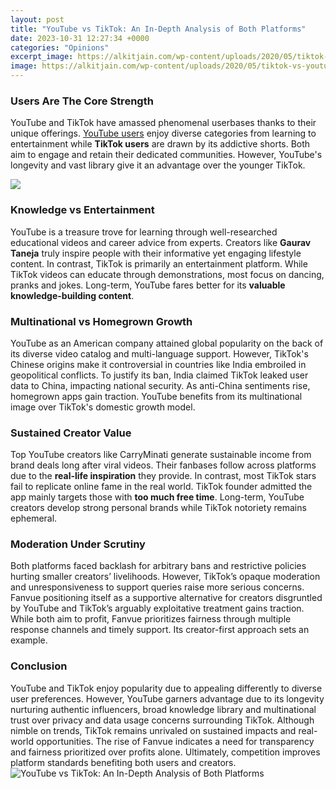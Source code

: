 ```yaml
---
layout: post
title: "YouTube vs TikTok: An In-Depth Analysis of Both Platforms"
date: 2023-10-31 12:27:34 +0000
categories: "Opinions"
excerpt_image: https://alkitjain.com/wp-content/uploads/2020/05/tiktok-vs-youtube-768x432.png
image: https://alkitjain.com/wp-content/uploads/2020/05/tiktok-vs-youtube-768x432.png
---
```


### Users Are The Core Strength  
YouTube and TikTok have amassed phenomenal userbases thanks to their unique offerings. [YouTube users](https://yt.io.vn/collection/agostini) enjoy diverse categories from learning to entertainment while **TikTok users** are drawn by its addictive shorts. Both aim to engage and retain their dedicated communities. However, YouTube's longevity and vast library give it an advantage over the younger TikTok.  

![](https://i.ytimg.com/vi/8-OKJ3ABV0w/maxresdefault.jpg)
### Knowledge vs Entertainment
YouTube is a treasure trove for learning through well-researched educational videos and career advice from experts. Creators like **Gaurav Taneja** truly inspire people with their informative yet engaging lifestyle content. In contrast, TikTok is primarily an entertainment platform. While TikTok videos can educate through demonstrations, most focus on dancing, pranks and jokes. Long-term, YouTube fares better for its **valuable knowledge-building content**.
### Multinational vs Homegrown Growth  
YouTube as an American company attained global popularity on the back of its diverse video catalog and multi-language support. However, TikTok's Chinese origins make it controversial in countries like India embroiled in geopolitical conflicts. To justify its ban, India claimed TikTok leaked user data to China, impacting national security. As anti-China sentiments rise, homegrown apps gain traction. YouTube benefits from its multinational image over TikTok's domestic growth model.
### Sustained Creator Value 
Top YouTube creators like CarryMinati generate sustainable income from brand deals long after viral videos. Their fanbases follow across platforms due to the **real-life inspiration** they provide. In contrast, most TikTok stars fail to replicate online fame in the real world. TikTok founder admitted the app mainly targets those with **too much free time**. Long-term, YouTube creators develop strong personal brands while TikTok notoriety remains ephemeral.
### Moderation Under Scrutiny
Both platforms faced backlash for arbitrary bans and restrictive policies hurting smaller creators’ livelihoods. However, TikTok’s opaque moderation and unresponsiveness to support queries raise more serious concerns. Fanvue positioning itself as a supportive alternative for creators disgruntled by YouTube and TikTok’s arguably exploitative treatment gains traction. While both aim to profit, Fanvue prioritizes fairness through multiple response channels and timely support. Its creator-first approach sets an example.
### Conclusion
YouTube and TikTok enjoy popularity due to appealing differently to diverse user preferences. However, YouTube garners advantage due to its longevity nurturing authentic influencers, broad knowledge library and multinational trust over privacy and data usage concerns surrounding TikTok. Although nimble on trends, TikTok remains unrivaled on sustained impacts and real-world opportunities. The rise of Fanvue indicates a need for transparency and fairness prioritized over profits alone. Ultimately, competition improves platform standards benefiting both users and creators.
![YouTube vs TikTok: An In-Depth Analysis of Both Platforms](https://alkitjain.com/wp-content/uploads/2020/05/tiktok-vs-youtube-768x432.png)